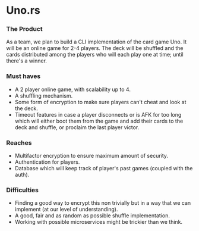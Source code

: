 # Uno.rs

### The Product
As a team, we plan to build a CLI implementation of the card game Uno. It will be an online game for 2-4 players. The deck will be shuffled and the cards distributed among the players who will each play one at time; until there's a winner.

### Must haves
- A 2 player online game, with scalability up to 4. 
- A shuffling mechanism.
- Some form of encryption to make sure players can't cheat and look at the deck. 
- Timeout features in case a player disconnects or is AFK for too long which will either boot them from the game and add their cards to the deck and shuffle, or proclaim the last player victor.

### Reaches
- Multifactor encryption to ensure maximum amount of security.
- Authentication for players.
- Database which will keep track of player's past games (coupled with the auth).

### Difficulties
- Finding a good way to encrypt this non trivially but in a way that we can implement (at our level of understanding).
- A good, fair and as random as possible shuffle implementation.
- Working with possible microservices might be trickier than we think.
